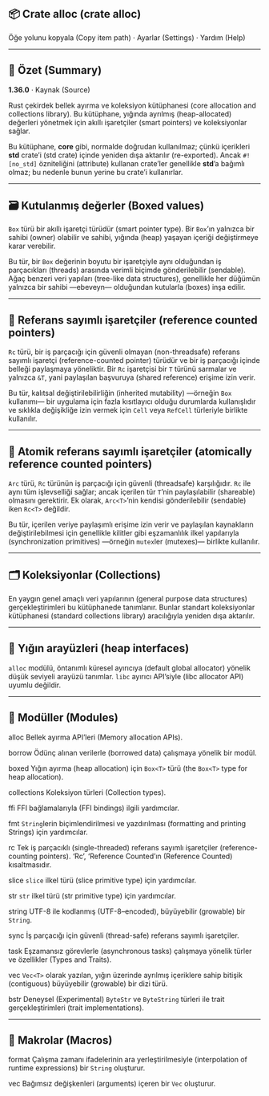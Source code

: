 ## 📦 Crate alloc (crate alloc)

Öğe yolunu kopyala (Copy item path) · Ayarlar (Settings) · Yardım (Help)

---

## 🧾 Özet (Summary)

**1.36.0** · Kaynak (Source)

Rust çekirdek bellek ayırma ve koleksiyon kütüphanesi (core allocation and collections library).
Bu kütüphane, yığında ayrılmış (heap-allocated) değerleri yönetmek için akıllı işaretçiler (smart pointers) ve koleksiyonlar sağlar.

Bu kütüphane, **core** gibi, normalde doğrudan kullanılmaz; çünkü içerikleri **std** crate’i (std crate) içinde yeniden dışa aktarılır (re-exported). Ancak `#![no_std]` özniteliğini (attribute) kullanan crate’ler genellikle **std**’a bağımlı olmaz; bu nedenle bunun yerine bu crate’i kullanırlar.

---

## 🗃️ Kutulanmış değerler (Boxed values)

`Box` türü bir akıllı işaretçi türüdür (smart pointer type). Bir `Box`’ın yalnızca bir sahibi (owner) olabilir ve sahibi, yığında (heap) yaşayan içeriği değiştirmeye karar verebilir.

Bu tür, bir `Box` değerinin boyutu bir işaretçiyle aynı olduğundan iş parçacıkları (threads) arasında verimli biçimde gönderilebilir (sendable). Ağaç benzeri veri yapıları (tree-like data structures), genellikle her düğümün yalnızca bir sahibi —ebeveyn— olduğundan kutularla (boxes) inşa edilir.

---

## 🔗 Referans sayımlı işaretçiler (reference counted pointers)

`Rc` türü, bir iş parçacığı için güvenli olmayan (non-threadsafe) referans sayımlı işaretçi (reference-counted pointer) türüdür ve bir iş parçacığı içinde belleği paylaşmaya yöneliktir. Bir `Rc` işaretçisi bir `T` türünü sarmalar ve yalnızca `&T`, yani paylaşılan başvuruya (shared reference) erişime izin verir.

Bu tür, kalıtsal değiştirilebilirliğin (inherited mutability) —örneğin `Box` kullanımı— bir uygulama için fazla kısıtlayıcı olduğu durumlarda kullanışlıdır ve sıklıkla değişikliğe izin vermek için `Cell` veya `RefCell` türleriyle birlikte kullanılır.

---

## 🧵 Atomik referans sayımlı işaretçiler (atomically reference counted pointers)

`Arc` türü, `Rc` türünün iş parçacığı için güvenli (threadsafe) karşılığıdır. `Rc` ile aynı tüm işlevselliği sağlar; ancak içerilen tür `T`’nin paylaşılabilir (shareable) olmasını gerektirir. Ek olarak, `Arc<T>`’nin kendisi gönderilebilir (sendable) iken `Rc<T>` değildir.

Bu tür, içerilen veriye paylaşımlı erişime izin verir ve paylaşılan kaynakların değiştirilebilmesi için genellikle kilitler gibi eşzamanlılık ilkel yapılarıyla (synchronization primitives) —örneğin `mutex`ler (mutexes)— birlikte kullanılır.

---

## 🗂️ Koleksiyonlar (Collections)

En yaygın genel amaçlı veri yapılarının (general purpose data structures) gerçekleştirimleri bu kütüphanede tanımlanır. Bunlar standart koleksiyonlar kütüphanesi (standard collections library) aracılığıyla yeniden dışa aktarılır.

---

## 🧰 Yığın arayüzleri (heap interfaces)

`alloc` modülü, öntanımlı küresel ayırıcıya (default global allocator) yönelik düşük seviyeli arayüzü tanımlar. `libc` ayırıcı API’siyle (libc allocator API) uyumlu değildir.

---

## 🧩 Modüller (Modules)

alloc
Bellek ayırma API’leri (Memory allocation APIs).

borrow
Ödünç alınan verilerle (borrowed data) çalışmaya yönelik bir modül.

boxed
Yığın ayırma (heap allocation) için `Box<T>` türü (the `Box<T>` type for heap allocation).

collections
Koleksiyon türleri (Collection types).

ffi
FFI bağlamalarıyla (FFI bindings) ilgili yardımcılar.

fmt
`String`lerin biçimlendirilmesi ve yazdırılması (formatting and printing Strings) için yardımcılar.

rc
Tek iş parçacıklı (single-threaded) referans sayımlı işaretçiler (reference-counting pointers). ‘Rc’, ‘Reference Counted’ın (Reference Counted) kısaltmasıdır.

slice
`slice` ilkel türü (slice primitive type) için yardımcılar.

str
`str` ilkel türü (str primitive type) için yardımcılar.

string
UTF-8 ile kodlanmış (UTF-8–encoded), büyüyebilir (growable) bir `String`.

sync
İş parçacığı için güvenli (thread-safe) referans sayımlı işaretçiler.

task
Eşzamansız görevlerle (asynchronous tasks) çalışmaya yönelik türler ve özellikler (Types and Traits).

vec
`Vec<T>` olarak yazılan, yığın üzerinde ayrılmış içeriklere sahip bitişik (contiguous) büyüyebilir (growable) bir dizi türü.

bstr Deneysel (Experimental)
`ByteStr` ve `ByteString` türleri ile trait gerçekleştirimleri (trait implementations).

---

## 🔧 Makrolar (Macros)

format
Çalışma zamanı ifadelerinin ara yerleştirilmesiyle (interpolation of runtime expressions) bir `String` oluşturur.

vec
Bağımsız değişkenleri (arguments) içeren bir `Vec` oluşturur.
